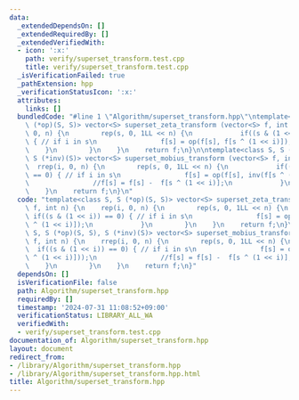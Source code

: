```yaml
---
data:
  _extendedDependsOn: []
  _extendedRequiredBy: []
  _extendedVerifiedWith:
  - icon: ':x:'
    path: verify/superset_transform.test.cpp
    title: verify/superset_transform.test.cpp
  _isVerificationFailed: true
  _pathExtension: hpp
  _verificationStatusIcon: ':x:'
  attributes:
    links: []
  bundledCode: "#line 1 \"Algorithm/superset_transform.hpp\"\ntemplate<class S, S\
    \ (*op)(S, S)> vector<S> superset_zeta_transform (vector<S> f, int n) {\n    rep(i,\
    \ 0, n) {\n        rep(s, 0, 1LL << n) {\n            if((s & (1 << i)) == 0)\
    \ { // if i in s\n                f[s] = op(f[s], f[s ^ (1 << i)]);\n        \
    \    }\n        }\n    }\n    return f;\n}\n\ntemplate<class S, S (*op)(S, S),\
    \ S (*inv)(S)> vector<S> superset_mobius_transform (vector<S> f, int n) {\n  \
    \  rrep(i, 0, n) {\n        rep(s, 0, 1LL << n) {\n            if((s & (1 << i))\
    \ == 0) { // if i in s\n                f[s] = op(f[s], inv(f[s ^ (1 << i)]));\n\
    \                //f[s] = f[s] -  f[s ^ (1 << i)];\n            }\n        }\n\
    \    }\n    return f;\n}\n"
  code: "template<class S, S (*op)(S, S)> vector<S> superset_zeta_transform (vector<S>\
    \ f, int n) {\n    rep(i, 0, n) {\n        rep(s, 0, 1LL << n) {\n           \
    \ if((s & (1 << i)) == 0) { // if i in s\n                f[s] = op(f[s], f[s\
    \ ^ (1 << i)]);\n            }\n        }\n    }\n    return f;\n}\n\ntemplate<class\
    \ S, S (*op)(S, S), S (*inv)(S)> vector<S> superset_mobius_transform (vector<S>\
    \ f, int n) {\n    rrep(i, 0, n) {\n        rep(s, 0, 1LL << n) {\n          \
    \  if((s & (1 << i)) == 0) { // if i in s\n                f[s] = op(f[s], inv(f[s\
    \ ^ (1 << i)]));\n                //f[s] = f[s] -  f[s ^ (1 << i)];\n        \
    \    }\n        }\n    }\n    return f;\n}"
  dependsOn: []
  isVerificationFile: false
  path: Algorithm/superset_transform.hpp
  requiredBy: []
  timestamp: '2024-07-31 11:08:52+09:00'
  verificationStatus: LIBRARY_ALL_WA
  verifiedWith:
  - verify/superset_transform.test.cpp
documentation_of: Algorithm/superset_transform.hpp
layout: document
redirect_from:
- /library/Algorithm/superset_transform.hpp
- /library/Algorithm/superset_transform.hpp.html
title: Algorithm/superset_transform.hpp
---
```

